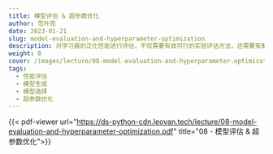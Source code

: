 ```yaml
---
title: 模型评估 & 超参数优化
author: 范叶亮
date: 2023-01-21
slug: model-evaluation-and-hyperparameter-optimization
description: 对学习器的泛化性能进行评估，不仅需要有效可行的实验评估方法，还需要有衡量模型泛化能力的评价标准。
weight: 8
cover: /images/lecture/08-model-evaluation-and-hyperparameter-optimization.png
tags:
  - 性能评估
  - 模型生成
  - 模型选择
  - 超参数优化
---
```


{{< pdf-viewer url="https://ds-python-cdn.leovan.tech/lecture/08-model-evaluation-and-hyperparameter-optimization.pdf" title="08 - 模型评估 & 超参数优化">}}
